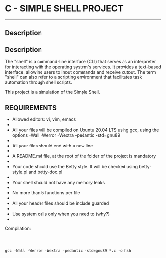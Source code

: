<!DOCTYPE html>
<html>
<body>
<h1>C - SIMPLE SHELL PROJECT</h1>
<a img src="https://drive.google.com/file/d/1-ncVYILW5vB7CbJ84I7qLZLabQkETbOu/view?usp=sharing" title="Shell simple holberton" /></a>
<hr>

<h2>Description</h2>
<p><h2>Description</h2>
<p>The "shell" is a command-line interface (CLI) that serves as an interpreter for interacting with the operating system's services. It provides a text-based interface, allowing users to input commands and receive output. The term "shell" can also refer to a scripting environment that facilitates task automation through shell scripts.

This project is a simulation of the Simple Shell.
</p>

<h2>REQUIREMENTS</h2>
<ul>
  <li>Allowed editors: vi, vim, emacs<li>
  <li>All your files will be compiled on Ubuntu 20.04 LTS using gcc, using the options -Wall -Werror -Wextra -pedantic -std=gnu89<li>
  <li>All your files should end with a new line<li>
  <li>A README.md file, at the root of the folder of the project is mandatory<li>
  <li>Your code should use the Betty style. It will be checked using betty-style.pl and betty-doc.pl<li>
  <li>Your shell should not have any memory leaks<li>
  <li>No more than 5 functions per file<li>
  <li>All your header files should be include guarded<li>
  <li>Use system calls only when you need to (why?)<li>
</ul>

<p>Compilation:</p>
<pre>
  <code>
    <p>gcc -Wall -Werror -Wextra -pedantic -std=gnu89 *.c -o hsh</p>
  </code>
</pre>
